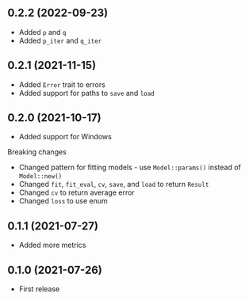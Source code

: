 ## 0.2.2 (2022-09-23)

- Added `p` and `q`
- Added `p_iter` and `q_iter`

## 0.2.1 (2021-11-15)

- Added `Error` trait to errors
- Added support for paths to `save` and `load`

## 0.2.0 (2021-10-17)

- Added support for Windows

Breaking changes

- Changed pattern for fitting models - use `Model::params()` instead of `Model::new()`
- Changed `fit`, `fit_eval`, `cv`, `save`, and `load` to return `Result`
- Changed `cv` to return average error
- Changed `loss` to use enum

## 0.1.1 (2021-07-27)

- Added more metrics

## 0.1.0 (2021-07-26)

- First release
